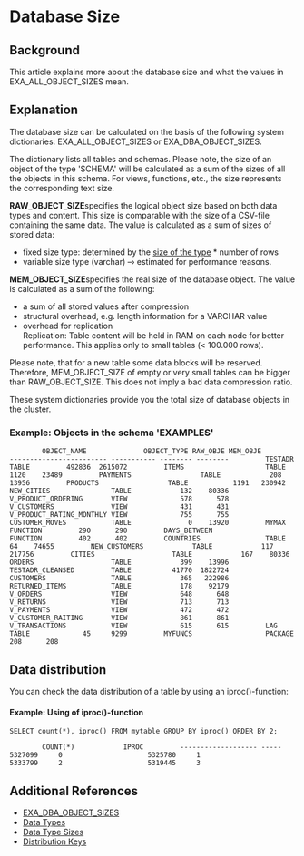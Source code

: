 # Database Size 
## Background

This article explains more about the database size and what the values in EXA_ALL_OBJECT_SIZES mean.

## Explanation

The database size can be calculated on the basis of the following system dictionaries: EXA_ALL_OBJECT_SIZES or EXA_DBA_OBJECT_SIZES.

The dictionary lists all tables and schemas. Please note, the size of an object of the type 'SCHEMA' will be calculated as a sum of the sizes of all the objects in this schema. For views, functions, etc., the size represents the corresponding text size.

**RAW_OBJECT_SIZE**specifies the logical object size based on both data types and content. This size is comparable with the size of a CSV-file containing the same data. The value is calculated as a sum of sizes of stored data:

* fixed size type: determined by the [size of the type](https://docs.exasol.com/sql_references/data_types/data_type_size.htm#OtherTypes) * number of rows
* variable size type (varchar) –› estimated for performance reasons.

**MEM_OBJECT_SIZE**specifies the real size of the database object. The value is calculated as a sum of the following:

* a sum of all stored values after compression
* structural overhead, e.g. length information for a VARCHAR value
* overhead for replication  
Replication: Table content will be held in RAM on each node for better performance. This applies only to small tables (< 100.000 rows).

Please note, that for a new table some data blocks will be reserved. Therefore, MEM_OBJECT_SIZE of empty or very small tables can be bigger than RAW_OBJECT_SIZE. This does not imply a bad data compression ratio.

These system dictionaries provide you the total size of database objects in the cluster.

### Example: Objects in the schema 'EXAMPLES'


```"code-sql"
        OBJECT_NAME              OBJECT_TYPE RAW_OBJE MEM_OBJE         ------------------------ ----------- -------- --------         TESTADR                  TABLE         492836  2615072         ITEMS                    TABLE           1120    23489         PAYMENTS                 TABLE            208    13956         PRODUCTS                 TABLE           1191   230942         NEW_CITIES               TABLE            132    80336         V_PRODUCT_ORDERING       VIEW             578      578         V_CUSTOMERS              VIEW             431      431         V_PRODUCT_RATING_MONTHLY VIEW             755      755         CUSTOMER_MOVES           TABLE              0    13920         MYMAX                    FUNCTION         290      290         DAYS_BETWEEN             FUNCTION         402      402         COUNTRIES                TABLE             64    74655         NEW_CUSTOMERS            TABLE            117   217756         CITIES                   TABLE            167    80336         ORDERS                   TABLE            399    13996         TESTADR_CLEANSED         TABLE          41770  1822724         CUSTOMERS                TABLE            365   222986         RETURNED_ITEMS           TABLE            178    92179         V_ORDERS                 VIEW             648      648         V_RETURNS                VIEW             713      713         V_PAYMENTS               VIEW             472      472         V_CUSTOMER_RAITING       VIEW             861      861         V_TRANSACTIONS           VIEW             615      615         LAG                      TABLE             45     9299         MYFUNCS                  PACKAGE          208      208  
```
## Data distribution

You can check the data distribution of a table by using an iproc()-function:

#### Example: Using of iproc()-function


```"code-sql"
SELECT count(*), iproc() FROM mytable GROUP BY iproc() ORDER BY 2; 
```

```"code-sql"
        COUNT(*)            IPROC         ------------------- -----                     5327099     0                     5325780     1                     5333799     2                     5319445     3          
```
## Additional References

* [EXA_DBA_OBJECT_SIZES](https://docs.exasol.com/sql_references/metadata/metadata_system_tables.htm#EXA_DBA_OBJECT_SIZES)
* [Data Types](https://docs.exasol.com/sql_references/data_types/datatypesoverview.htm)
* [Data Type Sizes](https://docs.exasol.com/sql_references/data_types/data_type_size.htm)
* [Distribution Keys](https://docs.exasol.com/sql/alter_table(distribution_partitioning).htm?Highlight=distribution)
